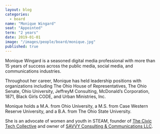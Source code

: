 ```yaml
---
layout: blog
categories: 
  - board
name: "Monique Wingard"
seat: "Appointed"
term: "2 years"
date: 2019-01-01
image: "/images/people/board/monique.jpg"
published: true
---
```


Monique Wingard is a seasoned digital media professional with more than 15 years of success across the public media, social media, and communications industries. 

Throughout her career, Monique has held leadership positions with organizations including The Ohio House of Representatives, The Ohio Senate, Ohio University, JeffreyM Consulting, McDonald’s Corporation, 1871, Black Girls CODE, and Urban Ministries, Inc. 

Monique holds a M.A. from Ohio University, a M.S. from Case Western Reserve University, and a B.A. from The Ohio State University.  

She is an advocate of women and youth in STEAM, founder of [The Civic Tech Collective](https://www.civictechcollective.com) and owner of [SAVVY Consulting & Communications LLC](https://www.besavvyconsulting.com).